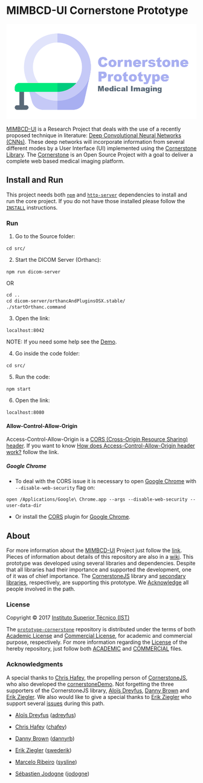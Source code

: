 # MIMBCD-UI Cornerstone Prototype

<img src="assets/banner.png"/>

[MIMBCD-UI](https://mimbcd-ui.github.io/) is a Research Project that deals with the use of a recently proposed technique in literature: [Deep Convolutional Neural Networks (CNNs)](https://en.wikipedia.org/wiki/Convolutional_neural_network). These deep networks will incorporate information from several different modes by a User Interface (UI) implemented using the [Cornerstone Library](https://github.com/chafey/cornerstone). The [Cornerstone](https://github.com/chafey/cornerstone) is an Open Source Project with a goal to deliver a complete web based medical imaging platform.

## Install and Run

This project needs both [`npm`](https://www.npmjs.com/) and [`http-server`](https://github.com/indexzero/http-server) dependencies to install and run the core project. If you do not have those installed please follow the [`INSTALL`](src/INSTALL.md) instructions.

### Run

1) Go to the Source folder:

`cd src/`

2) Start the DICOM Server (Orthanc):

`npm run dicom-server`

OR

```
cd ..
cd dicom-server/orthancAndPluginsOSX.stable/
./startOrthanc.command
```

3) Open the link:

`localhost:8042`

NOTE: If you need some help see the [Demo](https://youtu.be/tkzpT3KpY2A).

4) Go inside the code folder:

`cd src/`

5) Run the code:

`npm start`

6) Open the link:

`localhost:8080`

#### Allow-Control-Allow-Origin

Access-Control-Allow-Origin is a [CORS (Cross-Origin Resource Sharing) header](https://www.html5rocks.com/en/tutorials/cors/). If you want to know [How does Access-Control-Allow-Origin header work?](https://stackoverflow.com/questions/10636611/how-does-access-control-allow-origin-header-work) follow the link.

##### Google Chrome

* To deal with the CORS issue it is necessary to open [Google Chrome](https://www.google.com/intl/en/chrome/browser/desktop/) with `--disable-web-security` flag on:

```
open /Applications/Google\ Chrome.app --args --disable-web-security --user-data-dir
```

* Or install the  [CORS](https://chrome.google.com/webstore/detail/allow-control-allow-origi/nlfbmbojpeacfghkpbjhddihlkkiljbi?hl=en) plugin for [Google Chrome](https://www.google.com/intl/en/chrome/browser/desktop/).

## About

For more information about the [MIMBCD-UI](https://mimbcd-ui.github.io/) Project just follow the [link](https://github.com/MIMBCD-UI/meta). Pieces of information about details of this repository are also in a [wiki](https://github.com/MIMBCD-UI/prototype-cornerstone/wiki). This prototype was developed using several libraries and dependencies. Despite that all libraries had their importance and supported the development, one of it was of chief importance. The [CornerstoneJS](https://cornerstonejs.org/) library and [secondary libraries](https://github.com/cornerstonejs), respectively, are supporting this prototype. We [Acknowledge](https://github.com/MIMBCD-UI/prototype-cornerstone/blob/master/README.md#acknowledgments) all people involved in the path.

### License

Copyright © 2017 [Instituto Superior Técnico (IST)](https://tecnico.ulisboa.pt/en/)

The [`prototype-cornerstone`](https://github.com/MIMBCD-UI/prototype-cornerstone) repository is distributed under the terms of both [Academic License](https://github.com/MIMBCD-UI/prototype-cornerstone/blob/master/ACADEMIC.md) and [Commercial License](https://github.com/MIMBCD-UI/prototype-cornerstone/blob/master/COMMERCIAL.md), for academic and commercial purpose, respectively. For more information regarding the [License](https://github.com/MIMBCD-UI/prototype-cornerstone/blob/master/LICENSE.md) of the hereby repository, just follow both [ACADEMIC](https://github.com/MIMBCD-UI/prototype-cornerstone/blob/master/ACADEMIC.md) and [COMMERCIAL](https://github.com/MIMBCD-UI/prototype-cornerstone/blob/master/COMMERCIAL.md) files.

### Acknowledgments

A special thanks to [Chris Hafey](https://www.linkedin.com/in/chafey/), the propelling person of [CornerstoneJS](https://cornerstonejs.org/), who also developed the [cornerstoneDemo](https://github.com/chafey/cornerstoneDemo). Not forgetting the three supporters of the CornerstoneJS library, [Aloïs Dreyfus](https://www.linkedin.com/in/alois-dreyfus), [Danny Brown](http://dannyrb.com/) and [Erik Ziegler](https://www.npmjs.com/~swederik). We also would like to give a special thanks to [Erik Ziegler](https://www.npmjs.com/~swederik) who support several [issues](https://groups.google.com/forum/#!forum/cornerstone-platform) during this path.

- [Aloïs Dreyfus](https://www.linkedin.com/in/alois-dreyfus) ([adreyfus](https://github.com/adreyfus))

- [Chris Hafey](https://www.linkedin.com/in/chafey/) ([chafey](https://github.com/chafey))

- [Danny Brown](http://dannyrb.com/) ([dannyrb](https://github.com/dannyrb))

- [Erik Ziegler](https://www.npmjs.com/~swederik) ([swederik](https://github.com/swederik))

- [Marcelo Ribeiro](http://www.sysline.inf.br/) ([sysline](https://github.com/sysline))

- [Sébastien Jodogne](https://www.linkedin.com/in/jodogne/) ([jodogne](https://github.com/jodogne))
